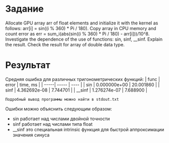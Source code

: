 # Задание

Allocate GPU array arr of  float elements and initialize it with the kernel as follows: arr[i] = sin((i % 360) * Pi / 180). Copy array in CPU memory and count error as err = sum_i(abs(sin((i % 360) * Pi / 180) - arr[i]))/10^8. Investigate the dependence of the use of functions: sin, sinf, __sinf. Explain the result. Check the result for array of double data type.

# Результат

Средняя ошибка для различных тригонометрических функций:
| func | error | time, ms |
| -----| ----- | ---- |
| sin | 0.000000e+00 | 20.001860 |
| sinf | 4.362692e-08 | 7.744701 |
| __sinf | 1.276274e-07 | 7.688900 |

```Подробный вывод программы можно найти в stdout.txt```

Ошибки можно объяснить следующим образом:
- sin работает над числами двойной точности
- sinf работает над числами типа float
- __sinf это специальная intrinsic функция для быстрой аппроксимации значения синуса



